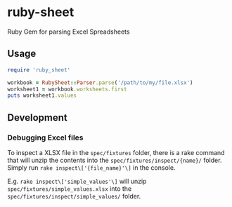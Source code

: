 # ruby-sheet
Ruby Gem for parsing Excel Spreadsheets

## Usage
```ruby
require 'ruby_sheet'

workbook = RubySheet::Parser.parse('/path/to/my/file.xlsx')
worksheet1 = workbook.worksheets.first
puts worksheet1.values
```

## Development

### Debugging Excel files
To inspect a XLSX file in the `spec/fixtures` folder, there is a rake command that will unzip the contents into the
`spec/fixtures/inspect/{name}/` folder. Simply run `rake inspect\['{file_name}'\]` in the console.

E.g. `rake inspect\['simple_values'\]` will unzip `spec/fixtures/simple_values.xlsx` into the `spec/fixtures/inspect/simple_values/` folder.
